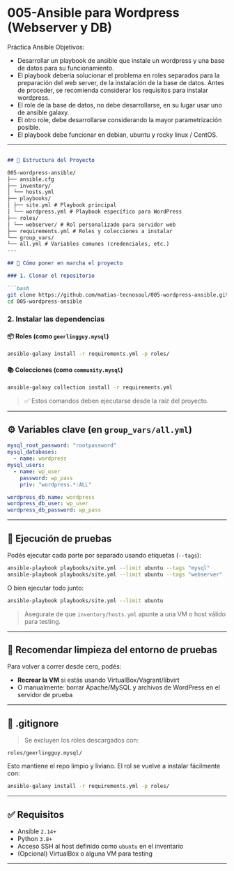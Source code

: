 # 005-Ansible para Wordpress (Webserver y DB)
Práctica Ansible
Objetivos:
- Desarrollar un playbook de ansible que instale un wordpress y una base de datos para su funcionamiento. 
- El playbook debería solucionar el problema en roles separados para la preparación del web server, de la instalación de la base de datos. Antes de proceder, se recomienda considerar los requisitos para instalar wordpress. 
- El role de la base de datos, no debe desarrollarse, en su lugar usar uno de ansible galaxy. 
- El otro role, debe desarrollarse considerando la mayor parametrización posible. 
- El playbook debe funcionar en debian, ubuntu y rocky linux / CentOS.

---
```markdown

## 📁 Estructura del Proyecto

005-wordpress-ansible/
├── ansible.cfg
├── inventory/
│ └── hosts.yml
├── playbooks/
│ ├── site.yml # Playbook principal
│ └── wordpress.yml # Playbook específico para WordPress
├── roles/
│ └── webserver/ # Rol personalizado para servidor web
├── requirements.yml # Roles y colecciones a instalar
└── group_vars/
└── all.yml # Variables comunes (credenciales, etc.)
---

## 🚀 Cómo poner en marcha el proyecto

### 1. Clonar el repositorio

```bash
git clone https://github.com/matias-tecnosoul/005-wordpress-ansible.git
cd 005-wordpress-ansible
````

### 2. Instalar las dependencias

#### 📦 Roles (como `geerlingguy.mysql`)

```bash
ansible-galaxy install -r requirements.yml -p roles/
```

#### 📚 Colecciones (como `community.mysql`)

```bash
ansible-galaxy collection install -r requirements.yml
```

> ✅ Estos comandos deben ejecutarse desde la raíz del proyecto.

---

## ⚙️ Variables clave (en `group_vars/all.yml`)

```yaml
mysql_root_password: "rootpassword"
mysql_databases:
  - name: wordpress
mysql_users:
  - name: wp_user
    password: wp_pass
    priv: "wordpress.*:ALL"

wordpress_db_name: wordpress
wordpress_db_user: wp_user
wordpress_db_password: wp_pass
```

---

## 🧪 Ejecución de pruebas

Podés ejecutar cada parte por separado usando etiquetas (`--tags`):

```bash
ansible-playbook playbooks/site.yml --limit ubuntu --tags "mysql"
ansible-playbook playbooks/site.yml --limit ubuntu --tags "webserver"
```

O bien ejecutar todo junto:

```bash
ansible-playbook playbooks/site.yml --limit ubuntu
```

> Asegurate de que `inventory/hosts.yml` apunte a una VM o host válido para testing.

---

## 🧹 Recomendar limpieza del entorno de pruebas

Para volver a correr desde cero, podés:

* **Recrear la VM** si estás usando VirtualBox/Vagrant/libvirt
* O manualmente: borrar Apache/MySQL y archivos de WordPress en el servidor de prueba

---

## 📄 .gitignore

> Se excluyen los roles descargados con:

```
roles/geerlingguy.mysql/
```

Esto mantiene el repo limpio y liviano. El rol se vuelve a instalar fácilmente con:

```bash
ansible-galaxy install -r requirements.yml -p roles/
```

---

## ✅ Requisitos

* Ansible `2.14+`
* Python `3.8+`
* Acceso SSH al host definido como `ubuntu` en el inventario
* (Opcional) VirtualBox o alguna VM para testing

---
